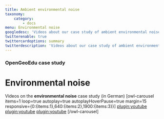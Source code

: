 ```yaml
---
title: Ambient environmental noise
taxonomy:
    category:
        - docs
menu: Environmental noise
googledesc: 'Videos about our case study of ambient environmental noise'
twitterenable: true
twittercardoptions: summary
twitterdescription: 'Videos about our case study of ambient environmental noise'
---
```


### OpenGeoEdu case study

# Environmental noise

Videos on the **environmental noise** case study (in German)
[owl-carousel items=1 loop=true autoplay=true autoplayHoverPause=true margin=15 responsive={0:{items:1},640:{items:2},1900:{items:3}}]
[plugin:youtube](https://www.youtube.com/watch?v=UJyKWAgDKr4)
[plugin:youtube](https://youtu.be/r54lcfHbi3M)
[plugin:youtube](https://youtu.be/V8Af6KyAnZI)
[/owl-carousel]

<script type="application/ld+json"> 
{
  "@context": "http://schema.org",
  "@type": "Course",
  "name": "Umgebungslärm - OpenGeoEdu Fallbeispiel",
  "description": "Verkehrslärm beeinträchtigt das Leben vieler Menschen in Deutschland. Der von Straßen-, Schienen- oder Flugverkehr verursachte Schall kann die Gesundheit und das Wohlbefinden auf vielfältige Weise negativ beeinflussen.",
  "provider": {
    "@type": "Organization",
    "name": "OpenGeoEdu",
    "sameAs": "https://www.opengeoedu.de"
  }
} 
</script> 